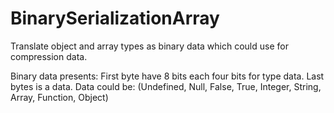 # BinarySerializationArray
Translate object and array types as binary data which could use for compression data.

Binary data presents:
First byte have 8 bits each four bits for type data.
Last bytes is a data. Data could be: (Undefined, Null, False, True, Integer, String, Array, Function, Object)
